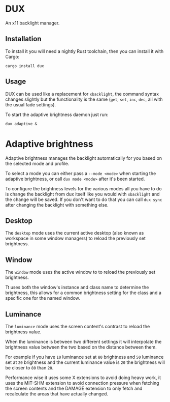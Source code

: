 DUX
===
An x11 backlight manager.

Installation
------------
To install it you will need a nightly Rust toolchain, then you can install it
with Cargo:

```shell
cargo install dux
```

Usage
-----
DUX can be used like a replacement for `xbacklight`, the command syntax changes
slightly but the functionality is the same (`get`, `set`, `inc`, `dec`, all
with the usual fade settings).

To start the adaptive brightness daemon just run:

```
dux adaptive &
```

Adaptive brightness
===================
Adaptive brightness manages the backlight automatically for you based on the
selected mode and profile.

To select a mode you can either pass a `--mode <mode>` when starting the
adaptive brightness, or call `dux mode <mode>` after it's been started.

To configure the brightness levels for the various modes all you have to do is
change the backlight from dux itself like you would with `xbacklight` and the
change will be saved. If you don't want to do that you can call `dux sync`
after changing the backlight with something else.

Desktop
-------
The `desktop` mode uses the current active desktop (also known as workspace in
some window managers) to reload the previously set brightness.

Window
------
The `window` mode uses the active window to to reload the previously set
brightness.

Tt uses both the window's instance and class name to determine the brightness,
this allows for a common brightness setting for the class and a specific one
for the named window.

Luminance
---------
The `luminance` mode uses the screen content's contrast to reload the
brightness value.

When the luminance is between two different settings it will interpolate the
brightness value between the two based on the distance between them.

For example if you have `10` luminance set at `80` brightness and `50`
luminance set at `20` brightness and the current luminance value is `20` the
brightness will be closer to `80` than `20`.

Performance wise it uses some X extensions to avoid doing heavy work, it uses
the MIT-SHM extension to avoid connection pressure when fetching the screen
contents and the DAMAGE extension to only fetch and recalculate the areas that
have actually changed.

